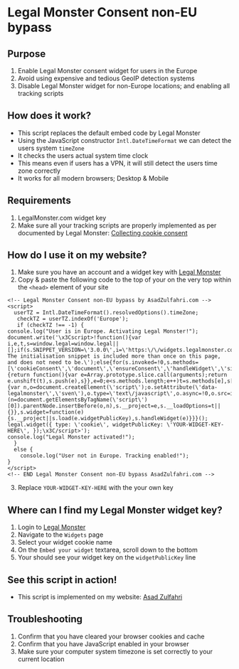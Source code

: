 # Legal Monster Consent non-EU bypass

## Purpose
1. Enable Legal Monster consent widget for users in the Europe
1. Avoid using expensive and tedious GeoIP detection systems
1. Disable Legal Monster widget for non-Europe locations; and enabling all tracking scripts

## How does it work?
- This script replaces the default embed code by Legal Monster
- Using the JavaScript constructor `Intl.DateTimeFormat` we can detect the users system `timeZone`
- It checks the users actual system time clock
- This means even if users has a VPN, it will still detect the users time zone correctly
- It works for all modern browsers; Desktop & Mobile

## Requirements
1. LegalMonster.com widget key
1. Make sure all your tracking scripts are properly implemented as per documented by Legal Monster: [Collecting cookie consent](https://docs.legalmonster.com/legaljs/collecting-cookie-consent)


## How do I use it on my website?
1. Make sure you have an account and a widget key with [Legal Monster](https://www.legalmonster.com/)
1. Copy & paste the following code to the top of your on the very top within the `<head>` element of your site
```
<!-- Legal Monster Consent non-EU bypass by AsadZulfahri.com -->
<script>
  userTZ = Intl.DateTimeFormat().resolvedOptions().timeZone;
   checkTZ = userTZ.indexOf('Europe');
   if (checkTZ !== -1) {
console.log("User is in Europe. Activating Legal Monster!");
document.write('\x3Cscript>!function(){var i,e,t,s=window.legal=window.legal||[];if(s.SNIPPET_VERSION=\'3.0.0\',i=\'https:\/\/widgets.legalmonster.com\/v1\/legal.js\',!s.__VERSION__)if(s.invoked)window.console&&console.info&&console.info(\'legal.js: The initialisation snippet is included more than once on this page, and does not need to be.\');else{for(s.invoked=!0,s.methods=[\'cookieConsent\',\'document\',\'ensureConsent\',\'handleWidget\',\'signup\',\'user\'],s.factory=function(t){return function(){var e=Array.prototype.slice.call(arguments);return e.unshift(t),s.push(e),s}},e=0;e<s.methods.length;e++)t=s.methods[e],s[t]=s.factory(t);s.load=function(e,t){var n,o=document.createElement(\'script\');o.setAttribute(\'data-legalmonster\',\'sven\'),o.type=\'text\/javascript\',o.async=!0,o.src=i,(n=document.getElementsByTagName(\'script\')[0]).parentNode.insertBefore(o,n),s.__project=e,s.__loadOptions=t||{}},s.widget=function(e){s.__project||s.load(e.widgetPublicKey),s.handleWidget(e)}}}(); legal.widget({ type: \'cookie\', widgetPublicKey: \'YOUR-WIDGET-KEY-HERE\', });\x3C/script>');
console.log("Legal Monster activated!");
  }
  else {
    console.log("User not in Europe. Tracking enabled!");
}
</script>
<!-- END Legal Monster Consent non-EU bypass AsadZulfahri.com -->
```
3. Replace `YOUR-WIDGET-KEY-HERE` with the your own key

## Where can I find my Legal Monster widget key?
1. Login to [Legal Monster](https://www.legalmonster.com/)
1. Navigate to the `Widgets` page
1. Select your widget cookie name
1. On the `Embed your widget` textarea, scroll down to the bottom
1. Your should see your widget key on the `widgetPublicKey` line

## See this script in action!
- This script is implemented on my website: [Asad Zulfahri](https://asadzulfahri.com/)

## Troubleshooting
1. Confirm that you have cleared your browser cookies and cache
1. Confirm that you have JavaScript enabled in your browser
1. Make sure your computer system timezone is set correctly to your current location
